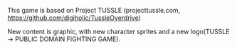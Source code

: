 This game is based on Project TUSSLE (projecttussle.com, https://github.com/digiholic/TussleOverdrive)

New content is graphic, with new character sprites and a new logo(TUSSLE -> PUBLIC DOMAIN FIGHTING GAME).
